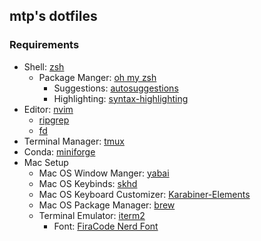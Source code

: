 ## mtp's dotfiles

### Requirements

- Shell: [zsh](https://github.com/ohmyzsh/ohmyzsh/wiki/Installing-ZSH)
    - Package Manger: [oh my zsh](https://github.com/ohmyzsh/ohmyzsh)
        - Suggestions: [autosuggestions](https://github.com/zsh-users/zsh-autosuggestions)
        - Highlighting: [syntax-highlighting](https://github.com/zsh-users/zsh-syntax-highlighting)
- Editor: [nvim](https://github.com/neovim/neovim)
    - [ripgrep](https://github.com/BurntSushi/ripgrep)
    - [fd](https://github.com/sharkdp/fd)
- Terminal Manager: [tmux](https://github.com/tmux/tmux)
- Conda: [miniforge](https://github.com/conda-forge/miniforge)
- Mac Setup
	- Mac OS Window Manger: [yabai](https://github.com/koekeishiya/yabai)
	- Mac OS Keybinds: [skhd](https://github.com/koekeishiya/skhd)
	- Mac OS Keyboard Customizer: [Karabiner-Elements](https://karabiner-elements.pqrs.org)
	- Mac OS Package Manager: [brew](https://brew.sh/)
	- Terminal Emulator: [iterm2](https://github.com/gnachman/iTerm2)
	    - Font: [FiraCode Nerd Font](https://github.com/ryanoasis/nerd-fonts/tree/master/patched-fonts/FiraCode)


